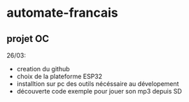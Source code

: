 # automate-francais
## projet OC
 26/03: 
 - creation du github
 - choix de la plateforme ESP32
 - installtion sur pc des outils nécéssaire au dévelopement
 - découverte code exemple pour jouer son mp3 depuis SD
 
 
